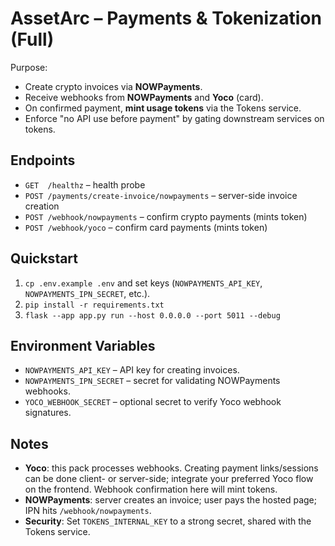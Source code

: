 
# AssetArc – Payments & Tokenization (Full)

Purpose:
- Create crypto invoices via **NOWPayments**.
- Receive webhooks from **NOWPayments** and **Yoco** (card).
- On confirmed payment, **mint usage tokens** via the Tokens service.
- Enforce "no API use before payment" by gating downstream services on tokens.

## Endpoints
- `GET  /healthz` – health probe
- `POST /payments/create-invoice/nowpayments` – server-side invoice creation
- `POST /webhook/nowpayments` – confirm crypto payments (mints token)
- `POST /webhook/yoco` – confirm card payments (mints token)

## Quickstart
1) `cp .env.example .env` and set keys (`NOWPAYMENTS_API_KEY`, `NOWPAYMENTS_IPN_SECRET`, etc.).
2) `pip install -r requirements.txt`
3) `flask --app app.py run --host 0.0.0.0 --port 5011 --debug`

## Environment Variables
- `NOWPAYMENTS_API_KEY` – API key for creating invoices.
- `NOWPAYMENTS_IPN_SECRET` – secret for validating NOWPayments webhooks.
- `YOCO_WEBHOOK_SECRET` – optional secret to verify Yoco webhook signatures.

## Notes
- **Yoco**: this pack processes webhooks. Creating payment links/sessions can be done client- or server-side; integrate your preferred Yoco flow on the frontend. Webhook confirmation here will mint tokens.
- **NOWPayments**: server creates an invoice; user pays the hosted page; IPN hits `/webhook/nowpayments`.
- **Security**: Set `TOKENS_INTERNAL_KEY` to a strong secret, shared with the Tokens service.
